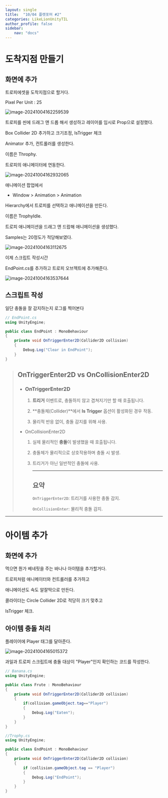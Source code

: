 ```yaml
---
layout: single
title:  "10/04 플랫포머 #2"
categories: LikeLionUnityTIL
author_profile: false
sidebar:
    nav: "docs"
---
```


# 도착지점 만들기

## 화면에 추가

트로피에셋을 도착지점으로 할거다.

Pixel Per Unit : 25

![image-20241004162259539](../images/2024-10-04-LLU1004/image-20241004162259539.png)

트로피를 씬에 드래그 앤 드롭 해서 생성하고 레이어를 임시로 Prop으로 설정했다.

Box Collider 2D 추가하고 크기조정, IsTrigger 체크

Animator 추가, 컨트롤러를 생성한다.

이름은 Throphy.

트로피의 애니메이터에 연동한다.

![image-20241004162932065](../images/2024-10-04-LLU1004/image-20241004162932065.png)

애니메이션 팝업에서 

- Window > Animation > Animation

Hierarchy에서 트로피를 선택하고 애니메이션을 만든다.

이름은 TrophyIdle.

트로피 애니메이션을 드래그 앤 드랍해 애니메이션을 생성했다.

Samples는 20정도가 적당해보였다.

![image-20241004163112675](../images/2024-10-04-LLU1004/image-20241004163112675.png)

이제 스크립트 작성시간

EndPoint.cs를 추가하고 트로피 오브젝트에 추가해준다.

![image-20241004163537644](../images/2024-10-04-LLU1004/image-20241004163537644.png)

## 스크립트 작성

일단 충돌을 잘 감지하는지 로그를 찍어본다

```cs
// EndPoint.cs
using UnityEngine;

public class EndPoint : MonoBehaviour
{
    private void OnTriggerEnter2D(Collider2D collision)
    {
        Debug.Log("Clear in EndPoint");
    }
}
```

> ## OnTriggerEnter2D vs OnCollisionEnter2D
>
> - ###  **OnTriggerEnter2D**
>
>   1. **트리거** 이벤트로, 충돌하지 않고 겹쳐지기만 할 때 호출됩니다.
>
>   2. **충돌체(Collider)**에서 **Is Trigger** 옵션이 활성화된 경우 작동.
>
>   3. 물리적 반응 없이, 충돌 감지를 위해 사용.
>
> - OnCollisionEnter2D
>
>   1. 실제 물리적인 **충돌**이 발생했을 때 호출됩니다.
>
>   2. 충돌체가 물리적으로 상호작용하며 충돌 시 발생.
>
>   3. 트리거가 아닌 일반적인 충돌에 사용.
>
>      ___
>
>      ## 요약
>
>      `OnTriggerEnter2D`: 트리거를 사용한 충돌 감지.
>
>      `OnCollisionEnter`: 물리적 충돌 감지.

___

# 아이템 추가

## 화면에 추가

먹으면 뭔가 베네핏을 주는 바나나 아이템을 추가할거다.

트로피처럼 애니메이터와 컨트롤러를 추가하고

애니메이션도 속도 알잘딱으로 만든다.

콜라이더는 Circle Collider 2D로 적당히 크기 맞추고

IsTrigger 체크.



## 아이템 충돌 처리

플레이어에 Player 태그를 달아준다.

![image-20241004165015372](../images/2024-10-04-LLU1004/image-20241004165015372.png)

과일과 트로피 스크립트에 충돌 대상이 "Player"인지 확인하는 코드를 작성한다.

```cs
// Banana.cs
using UnityEngine;

public class Frute : MonoBehaviour
{
    private void OnTriggerEnter2D(Collider2D collision)
    {
        if(collision.gameObject.tag=="Player")
        {
            Debug.Log("Eaten");
        }
    }
}

```

```cs
//Trophy.cs
using UnityEngine;

public class EndPoint : MonoBehaviour
{
    private void OnTriggerEnter2D(Collider2D collision)
    {
        if (collision.gameObject.tag == "Player")
        {
            Debug.Log("EndPoint");
        }
    }
}

```

